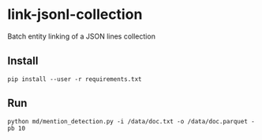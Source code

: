 # link-jsonl-collection

Batch entity linking of a JSON lines collection

## Install

    pip install --user -r requirements.txt

## Run

    python md/mention_detection.py -i /data/doc.txt -o /data/doc.parquet -pb 10


